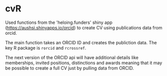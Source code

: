# cvR
Used functions from the 'heloing.funders' shiny app (https://aushsi.shinyapps.io/orcid) to create CV using publications data from orcid.

The main function takes an ORCID ID and creates the publiction data. The key R package is `rorcid` and `rcrossref`.

The next version of the ORCID api will have additional details like memberships, invited positions, distinctions and awards meaning that it may be possible to create a full CV just by pulling data from ORCID.

